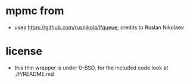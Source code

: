 # mpmc from

- uses https://github.com/rusnikola/lfqueue, credits to Ruslan Nikolaev

# license

- this thin wrapper is under 0-BSD, for the included code look at ./lf/README.md
